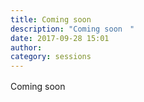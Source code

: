 ```yaml
---
title: Coming soon　
description: "Coming soon　"
date: 2017-09-28 15:01
author: 
category: sessions
---
```

Coming soon　